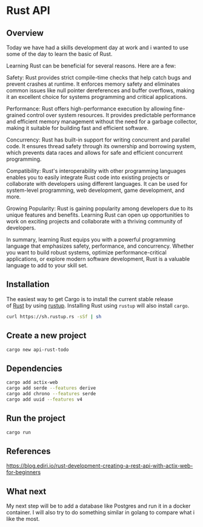 # Rust API

## Overview

Today we have had a skills development day at work and i wanted to use some of the day to learn the basic of Rust.

Learning Rust can be beneficial for several reasons. Here are a few:

Safety: Rust provides strict compile-time checks that help catch bugs and prevent crashes at runtime. It enforces memory safety and eliminates common issues like null pointer dereferences and buffer overflows, making it an excellent choice for systems programming and critical applications.

Performance: Rust offers high-performance execution by allowing fine-grained control over system resources. It provides predictable performance and efficient memory management without the need for a garbage collector, making it suitable for building fast and efficient software.

Concurrency: Rust has built-in support for writing concurrent and parallel code. It ensures thread safety through its ownership and borrowing system, which prevents data races and allows for safe and efficient concurrent programming.

Compatibility: Rust's interoperability with other programming languages enables you to easily integrate Rust code into existing projects or collaborate with developers using different languages. It can be used for system-level programming, web development, game development, and more.

Growing Popularity: Rust is gaining popularity among developers due to its unique features and benefits. Learning Rust can open up opportunities to work on exciting projects and collaborate with a thriving community of developers.

In summary, learning Rust equips you with a powerful programming language that emphasizes safety, performance, and concurrency. Whether you want to build robust systems, optimize performance-critical applications, or explore modern software development, Rust is a valuable language to add to your skill set.

## Installation

The easiest way to get Cargo is to install the current stable release of [Rust](https://www.rust-lang.org/) by using [rustup](https://rustup.rs/). Installing Rust using `rustup` will also install `cargo`.

```bash
curl https://sh.rustup.rs -sSf | sh
```

## Create a new project

```bash
cargo new api-rust-todo
```

## Dependencies

```bash
cargo add actix-web
cargo add serde --features derive
cargo add chrono --features serde
cargo add uuid --features v4
```

## Run the project

```bash
cargo run
```

## References

https://blog.ediri.io/rust-development-creating-a-rest-api-with-actix-web-for-beginners

## What next

My next step will be to add a database like Postgres and run it in a docker container.
I will also try to do something similar in golang to compare what i like the most.
